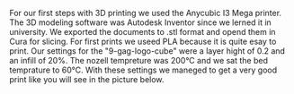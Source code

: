 For our first steps with 3D printing we used the Anycubic I3 Mega printer. The 3D modeling software was Autodesk Inventor since we lerned it in university. We exported the documents to .stl format and opend them in Cura for slicing. For first prints we useed PLA because it is quite esay to print. Our settings for the "9-gag-logo-cube" were a layer hight of 0.2 and an infill of 20%. The nozell tempreture was 200°C and we sat the bed temprature to 60°C. With these settings we maneged to get a very good print like you will see in the picture below.

